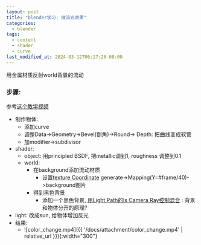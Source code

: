 ```yaml
---
layout: post
title: "blender学习: 做流光效果"
categories:
  - blender
tags:
  - content
  - shader
  - curve
last_modified_at: 2024-03-12T06:17:26-08:00
---
```

用金属材质反射world背景的流动
### 步骤: 

参考[这个教学视频](https://www.bilibili.com/video/BV1Ny421q7HM/)
-  制作物体: 
	- 添加curve
	- 调整Data->Geometry->Bevel(倒角)->Round-> Depth: 把曲线变成软管
	- 加modifier->subdivisor
- shader: 
	- object: 用principled BSDF, 把metallic调到1, roughness 调整到0.1
	- world: 
		- 在background添加流动材质
			- 设置[texture Coordinate](https://docs.blender.org/manual/en/latest/render/shader_nodes/input/texture_coordinate.html)  generate->Mapping(Y=#frame/40)->background图片
		- 得到黑色背景
			- 添加一个黑色背景, [用Light Path的Is Camera Ray控制混合](https://blenderartists.org/t/why-use-is-camera-ray-in-the-world/650625/3) : 背景和物体分开的原理?
- light: 改成sun, 给物体增加反光
- 结果: 
	- ![color_change.mp4]({{ '/docs/attachment/color_change.mp4' | relative_url }}){:width="300"} 


 